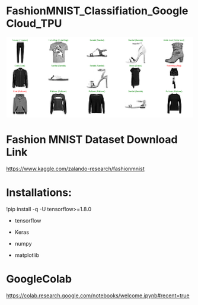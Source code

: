 # FashionMNIST_Classifiation_GoogleCloud_TPU


![Screenshot](Fashion.png)

# Fashion MNIST Dataset Download Link

https://www.kaggle.com/zalando-research/fashionmnist


# Installations:

!pip install -q -U tensorflow>=1.8.0

- tensorflow 

- Keras

- numpy 

- matplotlib

# GoogleColab

https://colab.research.google.com/notebooks/welcome.ipynb#recent=true

